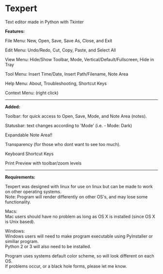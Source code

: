 # Texpert  
Text editor made in Python with Tkinter  
  
  
**Features:**

File Menu: New, Open, Save, Save As, Close, and Exit  

Edit Menu: Undo/Redo, Cut, Copy, Paste, and Select All

View Menu: Hide/Show Toolbar, Mode, Vertical/Default/Fullscreen, Hide in Tray

Tool Menu: Insert Time/Date, Insert Path/Filename, Note Area  

Help Menu: About, Troubleshooting, Shortcut Keys  

Context Menu: (right click)


--------------------------------------------------------------------  

**Added:** 

Toolbar: for quick access to Open, Save, Mode, and Note Area (notes).  

Statusbar: text changes according to 'Mode' (i.e. - Mode: Dark)

Expandable Note Area!!  

Transparency (for those who dont want to see too much).

Keyboard Shortcut Keys

Print Preview with toolbar/zoom levels  


--------------------------------------------------------------------
**Requirements:**  

Texpert was designed with linux for use on linux but can be made to work on other operating systems.  
Note: Program will render differently on other OS's, and may lose some functionality.

Macs:   
Mac users should have no problem as long as OS X is installed (since OS X is Unix based).

Windows:   
Windows users will need to make program executable using PyInstaller or similiar program.  
Python 2 or 3 will also need to be installed.  

Program uses systems default color scheme, so will look different on each OS.  
If problems occur, or a black hole forms, please let me know.  

<br>  









